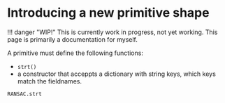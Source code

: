 # Introducing a new primitive shape

!!! danger "WIP!"
    This is currently work in progress, not yet working. This page is primarily a documentation for myself.

A primitive must define the following functions:
- `strt()`
- a constructor that acceppts a dictionary with string keys, which keys match the fieldnames.

```@docs
RANSAC.strt
```